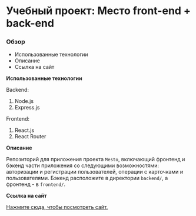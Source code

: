 # Учебный проект: Место front-end + back-end

### Обзор

* Использованные технологии
* Описание
* Ссылка на сайт

**Использованные технологии**

Backend:
1. Node.js
2. Express.js

Frontend:
1. React.js
2. React Router

**Описание**

Репозиторий для приложения проекта `Mesto`, включающий фронтенд и бэкенд части приложения со следующими возможностями: авторизации и регистрации пользователей, операции с карточками и пользователями. Бэкенд расположите в директории `backend/`, а фронтенд - в `frontend/`. 

**Ссылка на сайт**

[Нажмите сюда, чтобы посмотреть сайт.](https://gendrarium.nomoredomains.monster/)
